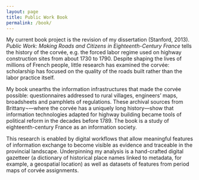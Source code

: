 ```yaml
---
layout: page
title: Public Work Book
permalink: /book/
---
```


My current book project is the revision of my dissertation (Stanford, 2013). *Public Work: Making Roads and Citizens in Eighteenth-Century France* tells the history of the corvée, e.g. the forced labor regime used on highway construction sites from about 1730 to 1790. Despite shaping the lives of millions of French people, little research has examined the corvée: scholarship has focused on the quality of the roads built rather than the labor practice itself.

My book unearths the information infrastructures that made the corvée possible: questionnaires addressed to rural villages, engineers’ maps, broadsheets and pamphlets of regulations. These archival sources from Brittany¬—where the corvée has a uniquely long history—show that information technologies adapted for highway building became tools of political reform in the decades before 1789. The book is a study of eighteenth-century France as an information society.

This research is enabled by digital workflows that allow meaningful features of information exchange to become visible as evidence and traceable in the provincial landscape. Underpinning my analysis is a hand-crafted digital gazetteer (a dictionary of historical place names linked to metadata, for example, a geospatial location) as well as datasets of features from period maps of corvée assignments.

